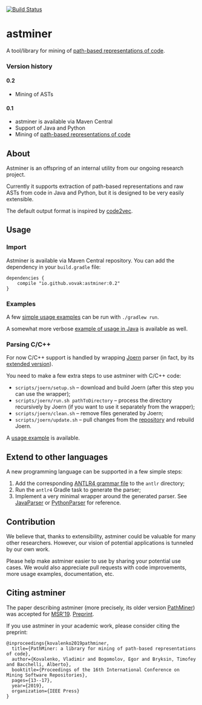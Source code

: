 [![Build Status](https://travis-ci.org/vovak/astminer.svg?branch=master)](https://travis-ci.org/vovak/astminer)

# astminer
A tool/library for mining of [path-based representations of code](https://arxiv.org/pdf/1803.09544.pdf).

### Version history

#### 0.2

* Mining of ASTs

#### 0.1
* astminer is available via Maven Central
* Support of Java and Python
* Mining of [path-based representations of code](https://arxiv.org/pdf/1803.09544.pdf)


## About
Astminer is an offspring of an internal utility from our ongoing research project.

Currently it supports extraction of path-based representations and raw ASTs from code in Java and Python, but it is designed to be very easily extensible.

The default output format is inspired by [code2vec](https://github.com/tech-srl/code2vec).

## Usage

### Import

Astminer is available via Maven Central repository. You can add the dependency in your `build.gradle` file:

```
dependencies {
    compile "io.github.vovak:astminer:0.2"
}
```

### Examples

A few [simple usage examples](src/main/kotlin/astminer/examples) can be run with `./gradlew run`.

A somewhat more verbose [example of usage in Java](src/main/kotlin/astminer/examples/AllJavaFiles.kt) is available as well.

### Parsing C/C++

For now C/C++ support is handled by wrapping [Joern](https://github.com/octopus-platform/joern) parser 
(in fact, by its [extended version](https://github.com/egor-bogomolov/joern)). 

You need to make a few extra steps to use astminer with C/C++ code:

* `scripts/joern/setup.sh` &ndash; download and build Joern (after this step you can use the wrapper);
* `scripts/joern/run.sh pathToDirectory` &ndash; process the directory recursively by Joern (if you want to use it separately from the wrapper); 
* `scripts/joern/clean.sh` &ndash; remove files generated by Joern;
* `scripts/joern/update.sh` &ndash; pull changes from the [repository](https://github.com/egor-bogomolov/joern) and rebuild Joern.

A [usage example](src/main/kotlin/astminer/examples/AllCppFiles.kt) is available.

## Extend to other languages

A new programming language can be supported in a few simple steps:
1. Add the corresponding [ANTLR4 grammar file](https://github.com/antlr/grammars-v4) to the `antlr` directory;
2. Run the `antlr4` Gradle task to generate the parser;
3. Implement a very minimal wrapper around the generated parser.
See [JavaParser](src/main/kotlin/astminer/parse/antlr/java/JavaParser.kt) or [PythonParser](src/main/kotlin/astminer/parse/antlr/python/PythonParser.kt) for reference.

## Contribution
We believe that, thanks to extensibility, astminer could be valuable for many other researchers.
However, our vision of potential applications is tunneled by our own work.

Please help make astminer easier to use by sharing your potential use cases.
We would also appreciate pull requests with code improvements, more usage examples, documentation, etc.

## Citing astminer
The paper describing astminer (more precisely, its older version [PathMiner](https://github.com/vovak/astminer/tree/pathminer)) was accepted for [MSR'19](https://2019.msrconf.org/). [Preprint](https://zenodo.org/record/2595271).

If you use astminer in your academic work, please consider citing the preprint:
```
@inproceedings{kovalenko2019pathminer,
  title={PathMiner: a library for mining of path-based representations of code},
  author={Kovalenko, Vladimir and Bogomolov, Egor and Bryksin, Timofey and Bacchelli, Alberto},
  booktitle={Proceedings of the 16th International Conference on Mining Software Repositories},
  pages={13--17},
  year={2019},
  organization={IEEE Press}
}
```
